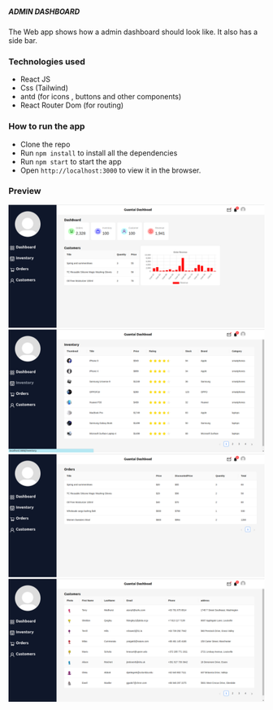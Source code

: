 ##### ADMIN DASHBOARD
The Web app shows how a admin dashboard should look like. It also has a side bar.

### Technologies used
* React JS
* Css (Tailwind)
* antd (for icons , buttons and other components)
* React Router Dom (for routing)

### How to run the app
* Clone the repo
* Run `npm install` to install all the dependencies
* Run `npm start` to start the app
* Open `http://localhost:3000` to view it in the browser.

### Preview

![Screenshot from 2021-09-27 12-00-27](/src/images/Screenshot%20from%202023-05-28%2011-16-16.png)
![Screenshot from 2021-09-27 12-00-27](/src/images/Screenshot%20from%202023-05-28%2011-16-21.png)
![Screenshot from 2021-09-27 12-00-27](/src/images/Screenshot%20from%202023-05-28%2011-16-26.png)
![Screenshot from 2021-09-27 12-00-27](/src/images/Screenshot%20from%202023-05-28%2011-16-30.png)